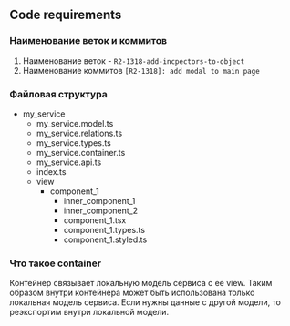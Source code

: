 ## Code requirements

### Наименование веток и коммитов
1. Наименование веток - `R2-1318-add-incpectors-to-object`
2. Наименование коммитов `[R2-1318]: add modal to main page`

### Файловая структура
- my_service
  - my_service.model.ts
  - my_service.relations.ts
  - my_service.types.ts
  - my_service.container.ts
  - my_service.api.ts
  - index.ts
  - view
    - component_1
      - inner_component_1
      - inner_component_2
      - component_1.tsx
      - component_1.types.ts
      - component_1.styled.ts

### Что такое container
Контейнер связывает локальную модель сервиса с ее view.
Таким образом внутри контейнера может быть использована только локальная модель сервиса.
Если нужны данные с другой модели, то реэкспортим внутри локальной модели.
